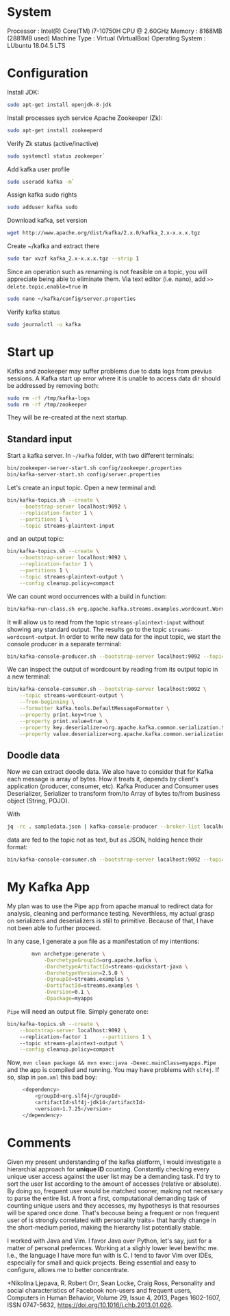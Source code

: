 # System
Processor				: Intel(R) Core(TM) i7-10750H CPU @ 2.60GHz
Memory					: 8168MB (2881MB used)
Machine Type			: Virtual (VirtualBox)
Operating System		: LUbuntu 18.04.5 LTS

# Configuration
Install JDK:
```sh 
sudo apt-get install openjdk-8-jdk
```
Install processes sych service Apache Zookeeper (Zk):
``` sh
sudo apt-get install zookeeperd
```
Verify Zk status (active/inactive)
```sh
sudo systemctl status zookeeper`
```
Add kafka user profile
```sh
sudo useradd kafka -m`
```
Assign kafka sudo rights
```sh
sudo adduser kafka sudo
```
Download kafka, set version 
```sh
wget http://www.apache.org/dist/kafka/2.x.0/kafka_2.x-x.x.x.tgz
```
Create ~/kafka and extract there
```sh
sudo tar xvzf kafka_2.x-x.x.x.tgz --strip 1
```
Since an operation such as renaming is not feasible on a topic, you will appreciate being able to eliminate them. Via text editor (i.e. nano), add
`>> delete.topic.enable=true`
in
```sh
sudo nano ~/kafka/config/server.properties
```
Verify kafka status
```sh
sudo journalctl -u kafka
```
# Start up 
Kafka and zookeeper may suffer problems due to data logs from previus sessions. A Kafka start up error where it is unable to access data dir should be addressed by removing both:
```sh
sudo rm -rf /tmp/kafka-logs 
sudo rm -rf /tmp/zookeeper 
```
They will be re-created at the next startup.
## Standard input
Start a kafka server. In `~/kafka` folder, with two different terminals:
```sh
bin/zookeeper-server-start.sh config/zookeeper.properties
bin/kafka-server-start.sh config/server.properties
```
Let's create an input topic. Open a new terminal and:
```sh
bin/kafka-topics.sh --create \
    --bootstrap-server localhost:9092 \
    --replication-factor 1 \
    --partitions 1 \
    --topic streams-plaintext-input
```
and an output topic:
```sh
bin/kafka-topics.sh --create \
    --bootstrap-server localhost:9092 \
    --replication-factor 1 \
    --partitions 1 \
    --topic streams-plaintext-output \
    --config cleanup.policy=compact
```
We can count word occurrences with a build in function:
```sh
bin/kafka-run-class.sh org.apache.kafka.streams.examples.wordcount.WordCountDemo
```
It will allow us to read from the topic `streams-plaintext-input` without  showing any standard output. The results go to the topic `streams-wordcount-output`.
In order to write new data for the input topic, we start the console producer in a separate terminal:
```sh
bin/kafka-console-producer.sh --bootstrap-server localhost:9092 --topic streams-plaintext-input
```
We can inspect the output of wordcount by reading from its output topic in a new terminal:
```sh
bin/kafka-console-consumer.sh --bootstrap-server localhost:9092 \
    --topic streams-wordcount-output \
    --from-beginning \
    --formatter kafka.tools.DefaultMessageFormatter \
    --property print.key=true \
    --property print.value=true \
    --property key.deserializer=org.apache.kafka.common.serialization.StringDeserializer \
    --property value.deserializer=org.apache.kafka.common.serialization.LongDeserializer
```
## Doodle data
Now we can extract doodle data. We also have to consider that for Kafka each message is array of bytes. How it treats it, depends by client's application (producer, consumer, etc).  Kafka Producer and Consumer uses Deserializer, Serializer to transform from/to Array of bytes to/from business object (String, POJO).

With
```sh
jq -rc . sampledata.json | kafka-console-producer --broker-list localhost:9092 --topic  stream-test-topic
```
data are fed to the topic not as text, but as JSON, holding hence their format:
```sh
bin/kafka-console-consumer.sh --bootstrap-server localhost:9092 --topic streams-plaintext-input --from-beginning
```
# My Kafka App
My plan was to use the Pipe app from apache manual to redirect data for analysis, cleaning and performance testing. Neverthless, my actual grasp on serializers and deserializers is still to primitive. Because of that, I have not been able to further proceed.

In any case, I generate a `pom` file as a manifestation of my intentions:
```sh
        mvn archetype:generate \
            -DarchetypeGroupId=org.apache.kafka \
            -DarchetypeArtifactId=streams-quickstart-java \
            -DarchetypeVersion=2.5.0 \
            -DgroupId=streams.examples \
            -DartifactId=streams.examples \
            -Dversion=0.1 \
            -Dpackage=myapps
```
`Pipe` will need an output file. Simply generate one:
```sh
bin/kafka-topics.sh --create \
	--bootstrap-server localhost:9092 \     
	--replication-factor 1     --partitions 1 \     
	--topic streams-plaintext-output \
	--config cleanup.policy=compact
```
Now, `mvn clean package && mvn exec:java -Dexec.mainClass=myapps.Pipe` and the app is compiled and running.
You may have problems with `slf4j`. If so, slap in `pom.xml` this bad boy:
```sh
     <dependency> 
         <groupId>org.slf4j</groupId> 
         <artifactId>slf4j-jdk14</artifactId> 
         <version>1.7.25</version> 
     </dependency> 
```
# Comments
Given my present understanding of the kafka platform, I would investigate a hierarchial approach for **unique ID** counting. Constantly checking every unique user access against the user list may be a demanding task. I'd try to sort the user list according to the amount of accesses (relative or absolute). By doing so, frequent user would be matched sooner, making not necessary to parse the entire list. A front a first, computational demanding task of counting unique users and they accesses, my hypothesys is that resourses will be spared once done. That's becouse being a frequent or non frequent user of is strongly correlated with personality traits+ that hardly change in the short-medium period, making the hierarchy list potentially stable. 

I worked with Java and Vim. I favor Java over Python, let's say, just for a matter of personal prefernces. Working at a slighly lower level bewithc me. I.e., the language I have more fun with is C. 
I tend to favor Vim over IDEs, especially for small and quick projects. Being essential and easy to configure, allows me to better concentrate. 

+Nikolina Ljepava, R. Robert Orr, Sean Locke, Craig Ross,
Personality and social characteristics of Facebook non-users and frequent users,
Computers in Human Behavior,
Volume 29, Issue 4,
2013,
Pages 1602-1607,
ISSN 0747-5632,
https://doi.org/10.1016/j.chb.2013.01.026. 
